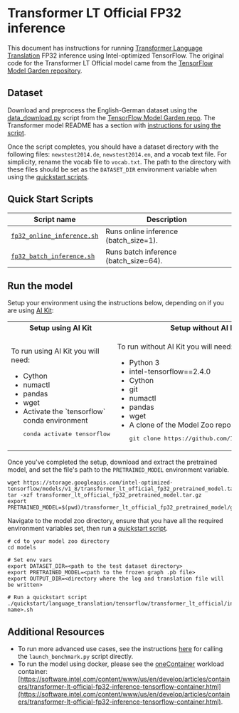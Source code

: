 <!--- 0. Title -->
# Transformer LT Official FP32 inference

<!-- 10. Description -->

This document has instructions for running
[Transformer Language Translation](https://arxiv.org/pdf/1706.03762.pdf)
FP32 inference using Intel-optimized TensorFlow. The original code for
the Transformer LT Official model came from the
[TensorFlow Model Garden repository](https://github.com/tensorflow/models/tree/v2.2.0/official/nlp/transformer).


<!--- 30. Datasets -->
## Dataset

Download and preprocess the English-German dataset using the
[data_download.py](https://github.com/tensorflow/models/blob/v2.2.0/official/nlp/transformer/data_download.py)
script from the [TensorFlow Model Garden repo](https://github.com/tensorflow/models).
The Transformer model README has a section with
[instructions for using the script](https://github.com/tensorflow/models/tree/v2.2.0/official/nlp/transformer#download-and-preprocess-datasets).

Once the script completes, you should have a dataset directory with
the following files: `newstest2014.de`, `newstest2014.en`, and
a vocab text file. For simplicity, rename the vocab file to `vocab.txt`.
The path to the directory with these files should be set as the
`DATASET_DIR` environment variable when using the
[quickstart scripts](#quick-start-scripts).


<!--- 40. Quick Start Scripts -->
## Quick Start Scripts

| Script name | Description |
|-------------|-------------|
| [`fp32_online_inference.sh`](/quickstart/language_translation/tensorflow/transformer_lt_official/inference/cpu/fp32/fp32_online_inference.sh) | Runs online inference (batch_size=1). |
| [`fp32_batch_inference.sh`](/quickstart/language_translation/tensorflow/transformer_lt_official/inference/cpu/fp32/fp32_batch_inference.sh) | Runs batch inference (batch_size=64). |

<!--- 50. AI Kit -->
## Run the model

Setup your environment using the instructions below, depending on if you are
using [AI Kit](/docs/general/tensorflow/AIKit.md):

<table>
  <tr>
    <th>Setup using AI Kit</th>
    <th>Setup without AI Kit</th>
  </tr>
  <tr>
    <td>
      <p>To run using AI Kit you will need:</p>
      <ul>
        <li>Cython
        <li>numactl
        <li>pandas
        <li>wget
        <li>Activate the `tensorflow` conda environment
        <pre>conda activate tensorflow</pre>
      </ul>
    </td>
    <td>
      <p>To run without AI Kit you will need:</p>
      <ul>
        <li>Python 3
        <li>intel-tensorflow==2.4.0
        <li>Cython
        <li>git
        <li>numactl
        <li>pandas
        <li>wget
        <li>A clone of the Model Zoo repo<br />
        <pre>git clone https://github.com/IntelAI/models.git</pre>
      </ul>
    </td>
  </tr>
</table>

Once you've completed the setup, download and extract the pretrained model,
and set the file's path to the `PRETRAINED_MODEL` environment variable.
```
wget https://storage.googleapis.com/intel-optimized-tensorflow/models/v1_8/transformer_lt_official_fp32_pretrained_model.tar.gz
tar -xzf transformer_lt_official_fp32_pretrained_model.tar.gz
export PRETRAINED_MODEL=$(pwd)/transformer_lt_official_fp32_pretrained_model/graph/fp32_graphdef.pb
```

Navigate to the model zoo directory, ensure that you have all the required
environment variables set, then run a [quickstart script](#quick-start-scripts).
```
# cd to your model zoo directory
cd models

# Set env vars
export DATASET_DIR=<path to the test dataset directory>
export PRETRAINED_MODEL=<path to the frozen graph .pb file>
export OUTPUT_DIR=<directory where the log and translation file will be written>

# Run a quickstart script
./quickstart/language_translation/tensorflow/transformer_lt_official/inference/cpu/fp32/<script name>.sh
```

<!--- 90. Resource Links-->
## Additional Resources

* To run more advanced use cases, see the instructions [here](Advanced.md)
  for calling the `launch_benchmark.py` script directly.
* To run the model using docker, please see the [oneContainer](http://software.intel.com/containers)
  workload container:<br />
  [https://software.intel.com/content/www/us/en/develop/articles/containers/transformer-lt-official-fp32-inference-tensorflow-container.html](https://software.intel.com/content/www/us/en/develop/articles/containers/transformer-lt-official-fp32-inference-tensorflow-container.html).

